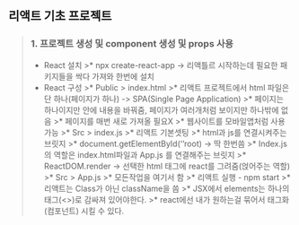 ## 리액트 기초 프로젝트
> ### 1. 프로젝트 생성 및 component 생성 및 props 사용
>* React 설치
    >* npx create-react-app -> 리액틀르 시작하는데 필요한 패키지들을 싹다 가져와 한번에 설치 
>* React 구성
    >* Public > index.html
        >* 리액트 프로젝트에서 html 파일은 단 하나(페이지가 하나) -> SPA(Single Page Application)
        >* 페이지는 하나이지만 안에 내용을 바꿔줌, 페이지가 여러개처럼 보이지만 하나밖에 없음
        >* 페이지를 매번 새로 가져올 필요X
        >* 웹사이트를 모바일앱처럼 사용가능
    >* Src > index.js
        >* 리액트 기본셋팅
        >* html과 js를 연결시켜주는 브릿지
        >* document.getElementById(‘’root) -> 딱 한번씀
        >* Index.js의 역할은 index.html파일과 App.js 를 연결해주는 브릿지
        >* ReactDOM.render -> 선택한 html 태그에 react를 그려줌(얹어주는 역할)
    >* Src > App.js
        >* 모든작업을 여기서 함
    >* 리액트 실행 - npm start
    >* 리액트는 Class가 아닌 className을 씀
    >* JSX에서 elements는 하나의 태그(<>)로 감싸져 있어야한다.
    >* react에선 내가 원하는걸 묶어서 태그화(컴포넌트) 시킬 수 있다.